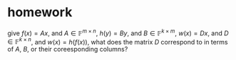 # homework
give $f(x) = Ax$, and $A \in \mathbb{F}^{m\times n}$, $h(y) = By$, and $B \in \mathbb{F}^{k \times m}$, $w(x) = Dx$, and $D \in \mathbb{F}^{k \times n}$, and $w(x) = h(f(x))$, what does the matrix $D$ correspond to  in terms of $A, \ B$, or their coreesponding columns?